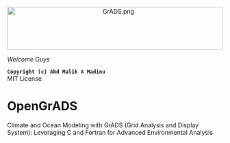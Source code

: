  <p align="center" style="margin-bottom: 1px;">
  <img src="GrADS.png" alt="GrADS.png" width="100%" style="max-height: 100px; object-fit: cover;"/>
 <p


# *Welcome Guys*
**``Copyright (c) Abd Malik A Madinu``**
<br /> MIT License

# **OpenGrADS**
Climate and Ocean Modeling with GrADS (Grid Analysis and Display System): Leveraging C and Fortran for Advanced Environmental Analysis

